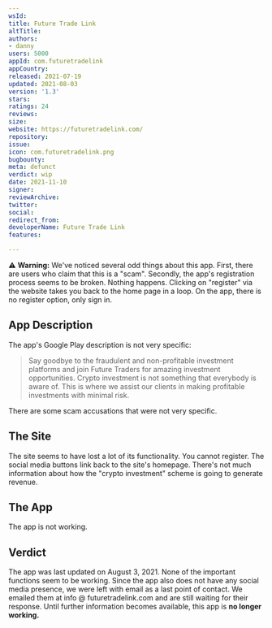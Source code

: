 ```yaml
---
wsId: 
title: Future Trade Link
altTitle: 
authors:
- danny
users: 5000
appId: com.futuretradelink
appCountry: 
released: 2021-07-19
updated: 2021-08-03
version: '1.3'
stars: 
ratings: 24
reviews: 
size: 
website: https://futuretradelink.com/
repository: 
issue: 
icon: com.futuretradelink.png
bugbounty: 
meta: defunct
verdict: wip
date: 2021-11-10
signer: 
reviewArchive: 
twitter: 
social: 
redirect_from: 
developerName: Future Trade Link
features: 

---
```


⚠️ **Warning:** We've noticed several odd things about this app. First, there are users who claim that this is a "scam". Secondly, the app's registration process seems to be broken. Nothing happens. Clicking on "register" via the website takes you back to the home page in a loop. On the app, there is no register option, only sign in.

## App Description

The app's Google Play description is not very specific:

> Say goodbye to the fraudulent and non-profitable investment platforms and join Future Traders for amazing investment opportunities. Crypto investment is not something that everybody is aware of. This is where we assist our clients in making profitable investments with minimal risk.

There are some scam accusations that were not very specific.

## The Site

The site seems to have lost a lot of its functionality. You cannot register. The social media buttons link back to the site's homepage. There's not much information about how the "crypto investment" scheme is going to generate revenue.

## The App

The app is not working.

## Verdict

The app was last updated on August 3, 2021. None of the important functions seem to be working. Since the app also does not have any social media presence, we were left with email as a last point of contact. We emailed them at info @ futuretradelink.com and are still waiting for their response. Until further information becomes available, this app is **no longer working.**
